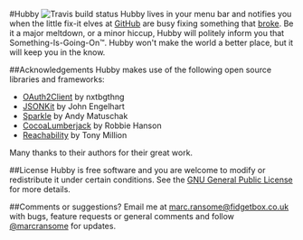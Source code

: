 #Hubby ![Travis build status](https://api.travis-ci.org/marcransome/Hubby.png)
Hubby lives in your menu bar and notifies you when the little fix-it elves at [GitHub](https://www.github.com) are busy fixing something that [broke](https://status.github.com/).  Be it a major meltdown, or a minor hiccup, Hubby will politely inform you that Something-Is-Going-On™.  Hubby won't make the world a better place, but it will keep you in the know.

##Acknowledgements
Hubby makes use of the following open source libraries and frameworks:
* [OAuth2Client](https://github.com/nxtbgthng/OAuth2Client) by nxtbgthng
* [JSONKit](https://github.com/johnezang/JSONKit) by John Engelhart
* [Sparkle](https://github.com/andymatuschak/Sparkle) by Andy Matuschak
* [CocoaLumberjack](https://github.com/robbiehanson/CocoaLumberjack) by Robbie Hanson
* [Reachability](https://github.com/tonymillion/Reachability) by Tony Million

Many thanks to their authors for their great work.

##License
Hubby is free software and you are welcome to modify or redistribute it under certain conditions. See the [GNU General Public License](http://www.gnu.org/licenses/gpl.html) for more details.

##Comments or suggestions?
Email me at [marc.ransome@fidgetbox.co.uk](mailto://marc.ransome@fidgetbox.co.uk) with bugs, feature requests or general comments and follow [@marcransome](http://www.twitter.com/marcransome) for updates.
